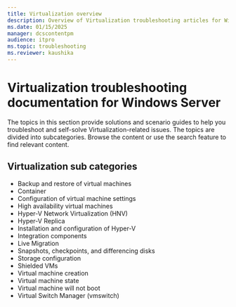 ```yaml
---
title: Virtualization overview
description: Overview of Virtualization troubleshooting articles for Windows Server.
ms.date: 01/15/2025
manager: dcscontentpm
audience: itpro
ms.topic: troubleshooting
ms.reviewer: kaushika
---
```

# Virtualization troubleshooting documentation for Windows Server

The topics in this section provide solutions and scenario guides to help you troubleshoot and self-solve Virtualization-related issues. The topics are divided into subcategories. Browse the content or use the search feature to find relevant content.

## Virtualization sub categories

- Backup and restore of virtual machines
- Container
- Configuration of virtual machine settings
- High availability virtual machines
- Hyper-V Network Virtualization (HNV)
- Hyper-V Replica
- Installation and configuration of Hyper-V
- Integration components
- Live Migration
- Snapshots, checkpoints, and differencing disks
- Storage configuration
- Shielded VMs
- Virtual machine creation
- Virtual machine state
- Virtual machine will not boot
- Virtual Switch Manager (vmswitch)
